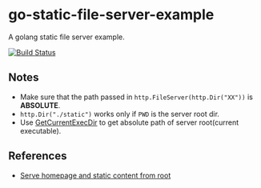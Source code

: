 # go-static-file-server-example

A golang static file server example.  

[![Build Status](https://travis-ci.org/northbright/go-static-file-server-example.svg?branch=master)](https://travis-ci.org/northbright/go-static-file-server-example)

## Notes
* Make sure that the path passed in `http.FileServer(http.Dir("XX"))` is **ABSOLUTE**.  
* `http.Dir("./static")` works only if `PWD` is the server root dir.
* Use [GetCurrentExecDir](https://godoc.org/github.com/northbright/pathhelper#GetCurrentExecDir) to get absolute path of server root(current executable).

## References
* [Serve homepage and static content from root](http://stackoverflow.com/questions/14086063/serve-homepage-and-static-content-from-root)
